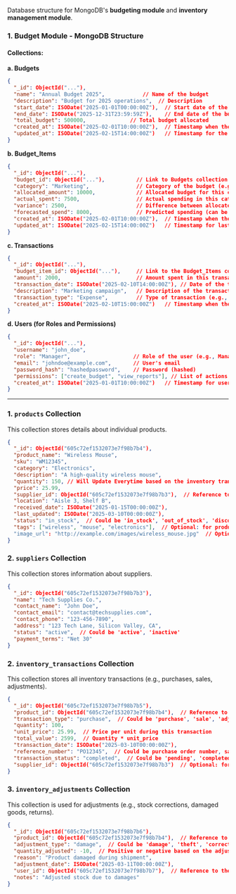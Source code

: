 Database structure for MongoDB's **budgeting module** and **inventory management module**. 

### **1. Budget Module - MongoDB Structure**

#### Collections:

**a. Budgets**
```json
{
  "_id": ObjectId("..."),
  "name": "Annual Budget 2025",            // Name of the budget
  "description": "Budget for 2025 operations",  // Description
  "start_date": ISODate("2025-01-01T00:00:00Z"),  // Start date of the budget
  "end_date": ISODate("2025-12-31T23:59:59Z"),    // End date of the budget
  "total_budget": 500000,              // Total budget allocated
  "created_at": ISODate("2025-02-01T10:00:00Z"),  // Timestamp when the budget was created
  "updated_at": ISODate("2025-02-15T14:00:00Z")   // Timestamp for the last update
}
```

**b. Budget_Items**
```json
{
  "_id": ObjectId("..."),
  "budget_id": ObjectId("..."),          // Link to Budgets collection
  "category": "Marketing",               // Category of the budget (e.g., Marketing, Operations)
  "allocated_amount": 10000,             // Allocated budget for this category
  "actual_spent": 7500,                  // Actual spending in this category
  "variance": 2500,                      // Difference between allocated and actual
  "forecasted_spend": 8000,              // Predicted spending (can be updated over time)
  "created_at": ISODate("2025-02-01T10:00:00Z"),  // Timestamp when the item was created
  "updated_at": ISODate("2025-02-15T14:00:00Z")   // Timestamp for last update
}
```

**c. Transactions**
```json
{
  "_id": ObjectId("..."),
  "budget_item_id": ObjectId("..."),     // Link to the Budget_Items collection
  "amount": 2000,                        // Amount spent in this transaction
  "transaction_date": ISODate("2025-02-10T14:00:00Z"), // Date of the transaction
  "description": "Marketing campaign",   // Description of the transaction
  "transaction_type": "Expense",         // Type of transaction (e.g., Expense, Income)
  "created_at": ISODate("2025-02-10T15:00:00Z")   // Timestamp when the transaction was recorded
}
```

**d. Users (for Roles and Permissions)**
```json
{
  "_id": ObjectId("..."),
  "username": "john_doe",
  "role": "Manager",                    // Role of the user (e.g., Manager, Accountant)
  "email": "johndoe@example.com",       // User's email
  "password_hash": "hashedpassword",    // Password (hashed)
  "permissions": ["create_budget", "view_reports"], // List of actions this user can perform
  "created_at": ISODate("2025-01-01T10:00:00Z")   // Timestamp for user creation
}
```

---
























### 1. **`products` Collection**

This collection stores details about individual products.

```json
{
  "_id": ObjectId("605c72ef1532073e7f98b7b4"),
  "product_name": "Wireless Mouse",
  "sku": "WM12345",
  "category": "Electronics",
  "description": "A high-quality wireless mouse",
  "quantity": 150, // Will Update Everytime based on the inventory transaction
  "price": 25.99,
  "supplier_id": ObjectId("605c72ef1532073e7f98b7b3"),  // Reference to supplier
  "location": "Aisle 3, Shelf B",
  "received_date": ISODate("2025-01-15T00:00:00Z"),
  "last_updated": ISODate("2025-03-10T00:00:00Z"),
  "status": "in_stock",  // Could be 'in_stock', 'out_of_stock', 'discontinued'
  "tags": ["wireless", "mouse", "electronics"],  // Optional: for product filtering
  "image_url": "http://example.com/images/wireless_mouse.jpg"  // Optional: Image URL
}
```

### 2. **`suppliers` Collection**

This collection stores information about suppliers.

```json
{
  "_id": ObjectId("605c72ef1532073e7f98b7b3"),
  "name": "Tech Supplies Co.",
  "contact_name": "John Doe",
  "contact_email": "contact@techsupplies.com",
  "contact_phone": "123-456-7890",
  "address": "123 Tech Lane, Silicon Valley, CA",
  "status": "active",  // Could be 'active', 'inactive'
  "payment_terms": "Net 30"
}
```



### 2. **`inventory_transactions` Collection**

This collection stores all inventory transactions (e.g., purchases, sales, adjustments).

```json
{
  "_id": ObjectId("605c72ef1532073e7f98b7b5"),
  "product_id": ObjectId("605c72ef1532073e7f98b7b4"),  // Reference to product
  "transaction_type": "purchase",  // Could be 'purchase', 'sale', 'adjustment'
  "quantity": 100,
  "unit_price": 25.99,  // Price per unit during this transaction
  "total_value": 2599,  // Quantity * unit_price
  "transaction_date": ISODate("2025-03-10T00:00:00Z"),
  "reference_number": "PO12345",  // Could be purchase order number, sales invoice, etc.
  "transaction_status": "completed",  // Could be 'pending', 'completed', 'cancelled'
  "supplier_id": ObjectId("605c72ef1532073e7f98b7b3")  // Optional: for purchase transactions
}
```

### 3. **`inventory_adjustments` Collection**

This collection is used for adjustments (e.g., stock corrections, damaged goods, returns).

```json
{
  "_id": ObjectId("605c72ef1532073e7f98b7b6"),
  "product_id": ObjectId("605c72ef1532073e7f98b7b4"),  // Reference to product
  "adjustment_type": "damage",  // Could be 'damage', 'theft', 'correction', etc.
  "quantity_adjusted": -10,  // Positive or negative based on the adjustment
  "reason": "Product damaged during shipment",
  "adjustment_date": ISODate("2025-03-11T00:00:00Z"),
  "user_id": ObjectId("605c72ef1532073e7f98b7b7"),  // Reference to the user making the adjustment
  "notes": "Adjusted stock due to damages"
}
```

